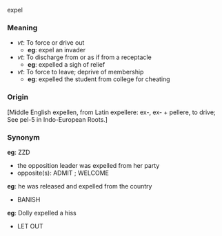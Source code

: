 expel
### Meaning
+ _vt_: To force or drive out
	+ __eg__: expel an invader
+ _vt_: To discharge from or as if from a receptacle
	+ __eg__: expelled a sigh of relief
+ _vt_: To force to leave; deprive of membership
	+ __eg__: expelled the student from college for cheating

### Origin

[Middle English expellen, from Latin expellere: ex-, ex- + pellere, to drive; See pel-5 in Indo-European Roots.]

### Synonym

__eg__: ZZD

+ the opposition leader was expelled from her party
+ opposite(s): ADMIT ; WELCOME

__eg__: he was released and expelled from the country

+ BANISH

__eg__: Dolly expelled a hiss

+ LET OUT


